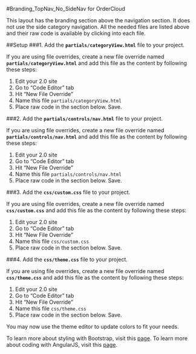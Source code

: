 #Branding_TopNav_No_SideNav for OrderCloud   

This layout has the branding section above the navigation section.  It does not use the side category navigation.  All the needed files are listed above and their raw code is available by clicking into each file.

##Setup
###1. Add the **`partials/categoryView.html`** file to your project.

If you are using file overrides, create a new file override named **`partials/categoryView.html`** and add this file as the content by following these steps:

 1. Edit your 2.0 site
 2. Go to “Code Editor” tab
 3. Hit “New File Override”
 4. Name this file `partials/categoryView.html`
 5. Place raw code in the section below. Save.

###2. Add the **`partials/controls/nav.html`** file to your project.

If you are using file overrides, create a new file override named **`partials/controls/nav.html`** and add this file as the content by following these steps:

 1. Edit your 2.0 site
 2. Go to “Code Editor” tab
 3. Hit “New File Override”
 4. Name this file `partials/controls/nav.html`
 5. Place raw code in the section below. Save.

###3. Add the **`css/custom.css`** file to your project.

If you are using file overrides, create a new file override named **`css/custom.css`** and add this file as the content by following these steps:

 1. Edit your 2.0 site
 2. Go to “Code Editor” tab
 3. Hit “New File Override”
 4. Name this file `css/custom.css`
 5. Place raw code in the section below. Save.

###4. Add the **`css/theme.css`** file to your project.

If you are using file overrides, create a new file override named **`css/theme.css`** and add this file as the content by following these steps:

 1. Edit your 2.0 site
 2. Go to “Code Editor” tab
 3. Hit “New File Override”
 4. Name this file `css/theme.css`
 5. Place raw code in the section below. Save.

You may now use the theme editor to update colors to fit your needs.

To learn more about styling with Bootstrap, visit this [page](http://getbootstrap.com/css).
To learn more about coding with AngularJS, visit this [page](https://angularjs.org).